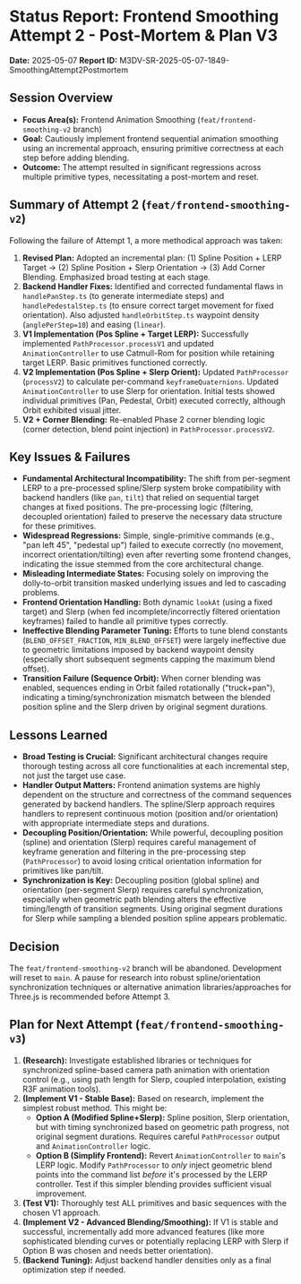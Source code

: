 # Status Report: Frontend Smoothing Attempt 2 - Post-Mortem & Plan V3

**Date:** 2025-05-07
**Report ID:** M3DV-SR-2025-05-07-1849-SmoothingAttempt2Postmortem

## Session Overview
- **Focus Area(s):** Frontend Animation Smoothing (`feat/frontend-smoothing-v2` branch)
- **Goal:** Cautiously implement frontend sequential animation smoothing using an incremental approach, ensuring primitive correctness at each step before adding blending.
- **Outcome:** The attempt resulted in significant regressions across multiple primitive types, necessitating a post-mortem and reset.

## Summary of Attempt 2 (`feat/frontend-smoothing-v2`)
Following the failure of Attempt 1, a more methodical approach was taken:
1.  **Revised Plan:** Adopted an incremental plan: (1) Spline Position + LERP Target -> (2) Spline Position + Slerp Orientation -> (3) Add Corner Blending. Emphasized broad testing at each stage.
2.  **Backend Handler Fixes:** Identified and corrected fundamental flaws in `handlePanStep.ts` (to generate intermediate steps) and `handlePedestalStep.ts` (to ensure correct target movement for fixed orientation). Also adjusted `handleOrbitStep.ts` waypoint density (`anglePerStep=10`) and easing (`linear`).
3.  **V1 Implementation (Pos Spline + Target LERP):** Successfully implemented `PathProcessor.processV1` and updated `AnimationController` to use Catmull-Rom for position while retaining target LERP. Basic primitives functioned correctly.
4.  **V2 Implementation (Pos Spline + Slerp Orient):** Updated `PathProcessor` (`processV2`) to calculate per-command `keyframeQuaternions`. Updated `AnimationController` to use Slerp for orientation. Initial tests showed individual primitives (Pan, Pedestal, Orbit) executed correctly, although Orbit exhibited visual jitter.
5.  **V2 + Corner Blending:** Re-enabled Phase 2 corner blending logic (corner detection, blend point injection) in `PathProcessor.processV2`.

## Key Issues & Failures
- **Fundamental Architectural Incompatibility:** The shift from per-segment LERP to a pre-processed spline/Slerp system broke compatibility with backend handlers (like `pan`, `tilt`) that relied on sequential target changes at fixed positions. The pre-processing logic (filtering, decoupled orientation) failed to preserve the necessary data structure for these primitives.
- **Widespread Regressions:** Simple, single-primitive commands (e.g., "pan left 45", "pedestal up") failed to execute correctly (no movement, incorrect orientation/tilting) even after reverting some frontend changes, indicating the issue stemmed from the core architectural change.
- **Misleading Intermediate States:** Focusing solely on improving the dolly-to-orbit transition masked underlying issues and led to cascading problems.
- **Frontend Orientation Handling:** Both dynamic `lookAt` (using a fixed target) and Slerp (when fed incomplete/incorrectly filtered orientation keyframes) failed to handle all primitive types correctly.
- **Ineffective Blending Parameter Tuning:** Efforts to tune blend constants (`BLEND_OFFSET_FRACTION`, `MIN_BLEND_OFFSET`) were largely ineffective due to geometric limitations imposed by backend waypoint density (especially short subsequent segments capping the maximum blend offset).
- **Transition Failure (Sequence Orbit):** When corner blending was enabled, sequences ending in Orbit failed rotationally ("truck+pan"), indicating a timing/synchronization mismatch between the blended position spline and the Slerp driven by original segment durations.

## Lessons Learned
- **Broad Testing is Crucial:** Significant architectural changes require thorough testing across all core functionalities at each incremental step, not just the target use case.
- **Handler Output Matters:** Frontend animation systems are highly dependent on the structure and correctness of the command sequences generated by backend handlers. The spline/Slerp approach requires handlers to represent continuous motion (position and/or orientation) with appropriate intermediate steps and durations.
- **Decoupling Position/Orientation:** While powerful, decoupling position (spline) and orientation (Slerp) requires careful management of keyframe generation and filtering in the pre-processing step (`PathProcessor`) to avoid losing critical orientation information for primitives like pan/tilt.
- **Synchronization is Key:** Decoupling position (global spline) and orientation (per-segment Slerp) requires careful synchronization, especially when geometric path blending alters the effective timing/length of transition segments. Using original segment durations for Slerp while sampling a blended position spline appears problematic.

## Decision
The `feat/frontend-smoothing-v2` branch will be abandoned. Development will reset to `main`. A pause for research into robust spline/orientation synchronization techniques or alternative animation libraries/approaches for Three.js is recommended before Attempt 3.

## Plan for Next Attempt (`feat/frontend-smoothing-v3`)
1.  **(Research):** Investigate established libraries or techniques for synchronized spline-based camera path animation with orientation control (e.g., using path length for Slerp, coupled interpolation, existing R3F animation tools).
2.  **(Implement V1 - Stable Base):** Based on research, implement the simplest robust method. This might be:
    *   **Option A (Modified Spline+Slerp):** Spline position, Slerp orientation, but with timing synchronized based on geometric path progress, not original segment durations. Requires careful `PathProcessor` output and `AnimationController` logic.
    *   **Option B (Simplify Frontend):** Revert `AnimationController` to `main`'s LERP logic. Modify `PathProcessor` to *only* inject geometric blend points into the command list *before* it's processed by the LERP controller. Test if this simpler blending provides sufficient visual improvement.
3.  **(Test V1):** Thoroughly test ALL primitives and basic sequences with the chosen V1 approach.
4.  **(Implement V2 - Advanced Blending/Smoothing):** If V1 is stable and successful, incrementally add more advanced features (like more sophisticated blending curves or potentially replacing LERP with Slerp if Option B was chosen and needs better orientation).
5.  **(Backend Tuning):** Adjust backend handler densities only as a final optimization step if needed. 